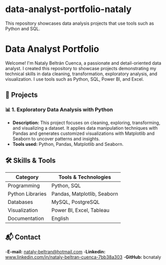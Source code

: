 # data-analyst-portfolio-nataly
This repository showcases data analysis projects that use tools such as Python and SQL.

# Data Analyst Portfolio
Welcome! I'm Nataly Beltrán Cuenca, a passionate and detail-oriented data analyst. I created this repository to showcase projects demonstrating my technical skills in data cleaning, transformation, exploratory analysis, and visualization. I use tools such as Python, SQL, Power BI, and Excel.
## 📁 Projects
### 📊 1. Exploratory Data Analysis with Python
- **Description:** This project focuses on cleaning, exploring, transforming, and visualizing a dataset. It applies data manipulation techniques with Pandas and generates customized visualizations with Matplotlib and Seaborn to uncover patterns and insights.
- **Tools used:** Python, Pandas, Matplotlib and Seaborn.
  
## 🛠️ Skills & Tools
| Category              | Tools & Technologies                          |
|----------------------|-----------------------------------------------|
| Programming          | Python, SQL                                   |
| Python Libraries     | Pandas, Matplotlib, Seaborn                   |
| Databases            | MySQL, PostgreSQL                             |
| Visualization        | Power BI, Excel, Tableau                      |                                     |
| Documentation        | English                                       |

## 📬 Contact
-**E-mail:** nataly-beltran@hotmail.com
-**Linkedin:** www.linkedin.com/in/nataly-beltran-cuenca-7bb38a303
-**GitHub:** bcnataly


